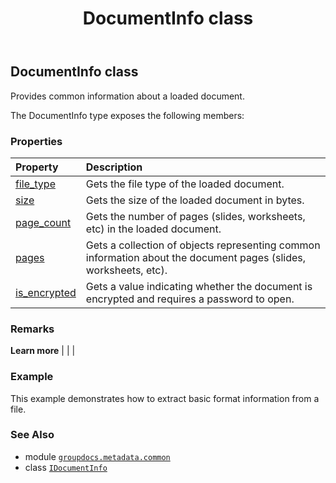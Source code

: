 ﻿---
title: DocumentInfo class
second_title: GroupDocs.Metadata for Python via .NET API References
description: 
type: docs
url: /python-net/groupdocs.metadata.common/documentinfo/
is_root: false
weight: 20
---

## DocumentInfo class

Provides common information about a loaded document.



The DocumentInfo type exposes the following members:

### Properties
| Property | Description |
| :- | :- |
| [file_type](/metadata/python-net/groupdocs.metadata.common/documentinfo/file_type) | Gets the file type of the loaded document. |
| [size](/metadata/python-net/groupdocs.metadata.common/documentinfo/size) | Gets the size of the loaded document in bytes. |
| [page_count](/metadata/python-net/groupdocs.metadata.common/documentinfo/page_count) | Gets the number of pages (slides, worksheets, etc) in the loaded document. |
| [pages](/metadata/python-net/groupdocs.metadata.common/documentinfo/pages) | Gets a collection of objects representing common information about the document pages (slides, worksheets, etc). |
| [is_encrypted](/metadata/python-net/groupdocs.metadata.common/documentinfo/is_encrypted) | Gets a value indicating whether the document is encrypted and requires a password to open. |



### Remarks 


**Learn more** |
|
 |

### Example 


This example demonstrates how to extract basic format information from a file.

### See Also
* module [`groupdocs.metadata.common`](..)
* class [`IDocumentInfo`](/metadata/python-net/groupdocs.metadata.common/idocumentinfo)
